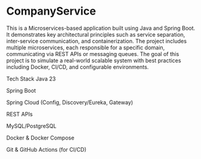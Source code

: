 # CompanyService
This is a Microservices-based application built using Java and Spring Boot. It demonstrates key architectural principles such as service separation, inter-service communication, and containerization. The project includes multiple microservices, each responsible for a specific domain, communicating via REST APIs or messaging queues. The goal of this project is to simulate a real-world scalable system with best practices including Docker, CI/CD, and configurable environments.

Tech Stack Java 23

Spring Boot

Spring Cloud (Config, Discovery/Eureka, Gateway)

REST APIs

MySQL/PostgreSQL

Docker & Docker Compose

Git & GitHub Actions (for CI/CD)
